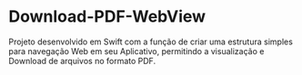 # Download-PDF-WebView

Projeto desenvolvido em Swift com a função de criar uma estrutura simples para navegação Web em seu Aplicativo, permitindo a visualização e Download de arquivos no formato PDF.
